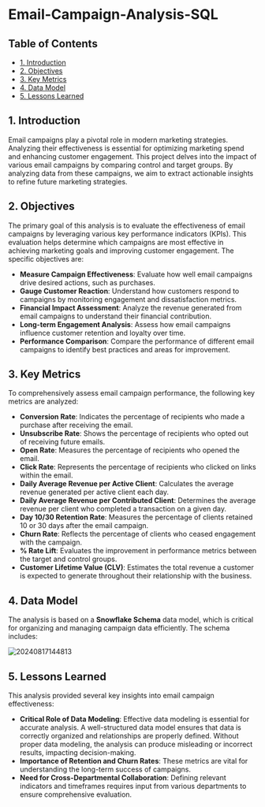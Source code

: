 # Email-Campaign-Analysis-SQL

## Table of Contents
- [1. Introduction](#1-introduction)
- [2. Objectives](#2-objectives)
- [3. Key Metrics](#3-key-metrics)
- [4. Data Model](#4-data-model)
- [5. Lessons Learned](#5-lessons-learned)

## 1. Introduction

Email campaigns play a pivotal role in modern marketing strategies. Analyzing their effectiveness is essential for optimizing marketing spend and enhancing customer engagement. This project delves into the impact of various email campaigns by comparing control and target groups. By analyzing data from these campaigns, we aim to extract actionable insights to refine future marketing strategies.

## 2. Objectives

The primary goal of this analysis is to evaluate the effectiveness of email campaigns by leveraging various key performance indicators (KPIs). This evaluation helps determine which campaigns are most effective in achieving marketing goals and improving customer engagement. The specific objectives are:

- **Measure Campaign Effectiveness**: Evaluate how well email campaigns drive desired actions, such as purchases.
- **Gauge Customer Reaction**: Understand how customers respond to campaigns by monitoring engagement and dissatisfaction metrics.
- **Financial Impact Assessment**: Analyze the revenue generated from email campaigns to understand their financial contribution.
- **Long-term Engagement Analysis**: Assess how email campaigns influence customer retention and loyalty over time.
- **Performance Comparison**: Compare the performance of different email campaigns to identify best practices and areas for improvement.

## 3. Key Metrics

To comprehensively assess email campaign performance, the following key metrics are analyzed:

- **Conversion Rate**: Indicates the percentage of recipients who made a purchase after receiving the email.
- **Unsubscribe Rate**: Shows the percentage of recipients who opted out of receiving future emails.
- **Open Rate**: Measures the percentage of recipients who opened the email.
- **Click Rate**: Represents the percentage of recipients who clicked on links within the email.
- **Daily Average Revenue per Active Client**: Calculates the average revenue generated per active client each day.
- **Daily Average Revenue per Contributed Client**: Determines the average revenue per client who completed a transaction on a given day.
- **Day 10/30 Retention Rate**: Measures the percentage of clients retained 10 or 30 days after the email campaign.
- **Churn Rate**: Reflects the percentage of clients who ceased engagement with the campaign.
- **% Rate Lift**: Evaluates the improvement in performance metrics between the target and control groups.
- **Customer Lifetime Value (CLV)**: Estimates the total revenue a customer is expected to generate throughout their relationship with the business.


## 4. Data Model

The analysis is based on a **Snowflake Schema** data model, which is critical for organizing and managing campaign data efficiently. The schema includes:

![20240817144813](https://github.com/user-attachments/assets/4d46b23a-8dd1-4a7a-8a4c-96143186b916)

## 5. Lessons Learned

This analysis provided several key insights into email campaign effectiveness:

- **Critical Role of Data Modeling**: Effective data modeling is essential for accurate analysis. A well-structured data model ensures that data is correctly organized and relationships are properly defined. Without proper data modeling, the analysis can produce misleading or incorrect results, impacting decision-making.
- **Importance of Retention and Churn Rates**: These metrics are vital for understanding the long-term success of campaigns.
- **Need for Cross-Departmental Collaboration**: Defining relevant indicators and timeframes requires input from various departments to ensure comprehensive evaluation.

